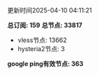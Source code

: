 更新时间2025-04-10 04:11:21

**总订阅: 159**
**总节点: 33817**
- vless节点: 13662
- hysteria2节点: 3

**google ping有效节点: 363**
